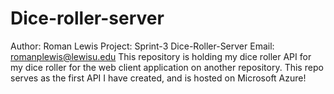 # Dice-roller-server
Author: Roman Lewis
Project: Sprint-3 Dice-Roller-Server
Email: romanplewis@lewisu.edu
This repository is holding my dice roller API for my dice roller for the web client application on another repository.
This repo serves as the first API I have created, and is hosted on Microsoft Azure!